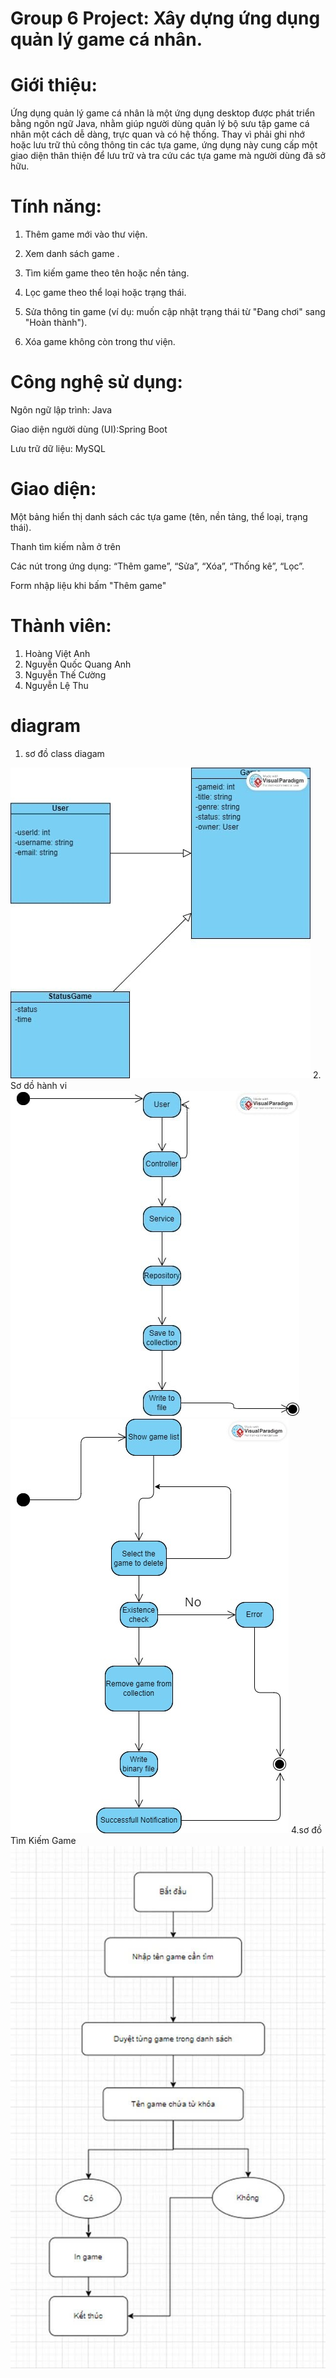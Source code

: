 # Group 6 Project: Xây dựng ứng dụng quản lý game cá nhân.
# Giới thiệu:
Ứng dụng quản lý game cá nhân là một ứng dụng desktop được phát triển bằng ngôn ngữ Java, nhằm giúp người dùng quản lý bộ sưu tập game cá nhân một cách dễ dàng, trực quan và có hệ thống. Thay vì phải ghi nhớ hoặc lưu trữ thủ công thông tin các tựa game, ứng dụng này cung cấp một giao diện thân thiện để lưu trữ và tra cứu các tựa game mà người dùng đã sở hữu.
# Tính năng:
1. Thêm game mới vào thư viện.

2. Xem danh sách game .

3. Tìm kiếm game theo tên hoặc nền tảng.

4. Lọc game theo thể loại hoặc trạng thái.

5. Sửa thông tin game (ví dụ: muốn cập nhật trạng thái từ "Đang chơi" sang "Hoàn thành").

6. Xóa game không còn trong thư viện.


# Công nghệ sử dụng:
Ngôn ngữ lập trình: Java

Giao diện người dùng (UI):Spring Boot

Lưu trữ dữ liệu: MySQL
# Giao diện:
Một bảng hiển thị danh sách các tựa game (tên, nền tảng, thể loại, trạng thái).

Thanh tìm kiếm nằm ở trên

Các nút trong ứng dụng: “Thêm game”, “Sửa”, “Xóa”, “Thống kê”, “Lọc”.

Form nhập liệu khi bấm "Thêm game"

# Thành viên:
1. Hoàng Việt Anh
2. Nguyễn Quốc Quang Anh
3. Nguyễn Thế Cường
4. Nguyễn Lệ Thu



# diagram
1. sơ đồ class diagam
<img src="img/activity.jpg">
2. Sơ dồ hành vi
<img src="img/control.jpg">  
<img src="img/deleteGame.jpg">
4.sơ đồ Tìm Kiếm Game
<img src="img/luudothuattoan.jpg">







